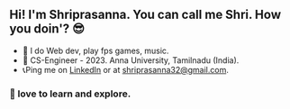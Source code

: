 ## Hi! I'm Shriprasanna. You can call me Shri. How you doin'? :sunglasses:

- :cowboy_hat_face: I do Web dev, play fps games, music.
- 🚀 CS-Engineer - 2023. Anna University, Tamilnadu (India).
- 📞Ping me on <a href="https://www.linkedin.com/in/shriprasanna-b-62aab1208/" traget="_blank">LinkedIn</a> or at <a href="shriprasanna32@gmail.com">shriprasanna32@gmail.com</a>.

### :metal: love to learn and explore.


<!--
**shrix1/shrix1** is a ✨ _special_ ✨ repository because its `README.md` (this file) appears on your GitHub profile.

Here are some ideas to get you started:

- 🔭 I’m currently working on ...
- 🌱 I’m currently learning ...
- 👯 I’m looking to collaborate on ...
- 🤔 I’m looking for help with ...
- 💬 Ask me about ...
- 📫 How to reach me: ...
- 😄 Pronouns: ...
- ⚡ Fun fact: ...
-->
